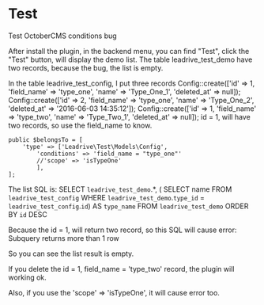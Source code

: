 # Test
Test OctoberCMS conditions bug

After install the plugin, in the backend menu, you can find "Test", click the "Test" button, will display the demo list.
The table leadrive_test_demo have two records, because the bug, the list is empty.

In the table leadrive_test_config, I put three records
        Config::create(['id' => 1, 'field_name' => 'type_one', 'name' => 'Type_One_1', 'deleted_at' => null]);
        Config::create(['id' => 2, 'field_name' => 'type_one', 'name' => 'Type_One_2', 'deleted_at' => '2016-06-03 14:35:12']);
        Config::create(['id' => 1, 'field_name' => 'type_two', 'name' => 'Type_Two_1', 'deleted_at' => null]);
id = 1, will have two records, so use the field_name to know.

    public $belongsTo = [
        'type' => ['Leadrive\Test\Models\Config', 
            'conditions' => 'field_name = "type_one"'
            //'scope' => 'isTypeOne'
            ],
    ];

The list SQL is:
SELECT `leadrive_test_demo`.*, (
SELECT name
FROM `leadrive_test_config`
WHERE `leadrive_test_demo`.`type_id` = `leadrive_test_config`.`id`) AS `type_name`
FROM `leadrive_test_demo`
ORDER BY `id` DESC

Because the id = 1, will return two record, so this SQL will cause error:
Subquery returns more than 1 row

So you can see the list result is empty.

If you delete the id = 1, field_name = 'type_two' record, the plugin will working ok.

Also, if you use the 'scope' => 'isTypeOne', it will cause error too.
